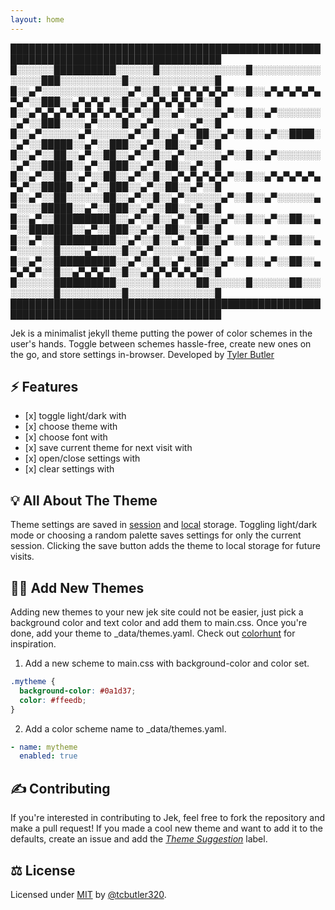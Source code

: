 ```yaml
---
layout: home
---
```

████████████████████████████████████████████████████████████████████████████████████
█░░░░░░██████████░░░░░░█░░░░░░░░░░░░░░█░░░░░░░░░░░░░░░░███░░░░░░░░░░█░░░░░░░░░░░░░░█
█░░▄▀░░░░░░░░░░░░░░▄▀░░█░░▄▀▄▀▄▀▄▀▄▀░░█░░▄▀▄▀▄▀▄▀▄▀▄▀░░███░░▄▀▄▀▄▀░░█░░▄▀▄▀▄▀▄▀▄▀░░█
█░░▄▀▄▀▄▀▄▀▄▀▄▀▄▀▄▀▄▀░░█░░▄▀░░░░░░▄▀░░█░░▄▀░░░░░░░░▄▀░░███░░░░▄▀░░░░█░░▄▀░░░░░░▄▀░░█
█░░▄▀░░░░░░▄▀░░░░░░▄▀░░█░░▄▀░░██░░▄▀░░█░░▄▀░░████░░▄▀░░█████░░▄▀░░███░░▄▀░░██░░▄▀░░█
█░░▄▀░░██░░▄▀░░██░░▄▀░░█░░▄▀░░░░░░▄▀░░█░░▄▀░░░░░░░░▄▀░░█████░░▄▀░░███░░▄▀░░██░░▄▀░░█
█░░▄▀░░██░░▄▀░░██░░▄▀░░█░░▄▀▄▀▄▀▄▀▄▀░░█░░▄▀▄▀▄▀▄▀▄▀▄▀░░█████░░▄▀░░███░░▄▀░░██░░▄▀░░█
█░░▄▀░░██░░░░░░██░░▄▀░░█░░▄▀░░░░░░▄▀░░█░░▄▀░░░░░░▄▀░░░░█████░░▄▀░░███░░▄▀░░██░░▄▀░░█
█░░▄▀░░██████████░░▄▀░░█░░▄▀░░██░░▄▀░░█░░▄▀░░██░░▄▀░░███████░░▄▀░░███░░▄▀░░██░░▄▀░░█
█░░▄▀░░██████████░░▄▀░░█░░▄▀░░██░░▄▀░░█░░▄▀░░██░░▄▀░░░░░░█░░░░▄▀░░░░█░░▄▀░░░░░░▄▀░░█
█░░▄▀░░██████████░░▄▀░░█░░▄▀░░██░░▄▀░░█░░▄▀░░██░░▄▀▄▀▄▀░░█░░▄▀▄▀▄▀░░█░░▄▀▄▀▄▀▄▀▄▀░░█
█░░░░░░██████████░░░░░░█░░░░░░██░░░░░░█░░░░░░██░░░░░░░░░░█░░░░░░░░░░█░░░░░░░░░░░░░░█
████████████████████████████████████████████████████████████████████████████████████

Jek is a minimalist jekyll theme putting the power of color schemes in the user's hands. Toggle between schemes hassle-free, create new ones on the go, and store settings in-browser. Developed by [Tyler Butler](https://tbutler.org)

## ⚡ Features

*   \[x] toggle light/dark with <i class="far fa-moon zoom" onclick="darkMode();"></i>
*   \[x] choose theme with <i class="fas fa-palette zoom" onclick="toggleTheme();"></i>
*   \[x] choose font with <i class="fas fa-pen-nib" onclick="toggleFont();"></i>
*   \[x] save current theme for next visit with <i class="fas fa-user-astronaut zoom" onclick="saveFavorite();"></i>
*   \[x] open/close settings with <i class="fas fa-tools zoom" onclick="toggleSettings();"></i>
*   \[x] clear settings with <i class="fas fa-snowplow zoom" onclick="clearSettings();"></i>

## 💡 All About The Theme

Theme settings are saved in [session](https://developer.mozilla.org/en-US/docs/Web/API/Window/sessionStorage) and [local](https://developer.mozilla.org/en-US/docs/Web/API/Window/localStorage) storage. Toggling light/dark mode or choosing a random palette saves settings for only the current session. Clicking the save button adds the theme to local storage for future visits.

## 👩‍🚀 Add New Themes

Adding new themes to your new jek site could not be easier, just pick a background color and text color and add them to main.css. Once you're done, add your theme to \_data/themes.yaml. Check out [colorhunt](https://colorhunt.co/) for inspiration.

1.  Add a new scheme to main.css with background-color and color set.

```css
.mytheme {
  background-color: #0a1d37;
  color: #ffeedb;
}
```

2.  Add a color scheme name to \_data/themes.yaml.

```yaml
- name: mytheme
  enabled: true
```

## ✍️ Contributing

If you're interested in contributing to Jek, feel free to fork the repository and make a pull request! If you made a cool new theme and want to add it to the defaults, create an issue and add the [*Theme Suggestion*](https://github.com/tcbutler320/jek/labels/Theme%20Suggestion) label.

## ⚖️ License

Licensed under [MIT](/LICENSE.txt) by [@tcbutler320](https://github.com/tcbutler320).
